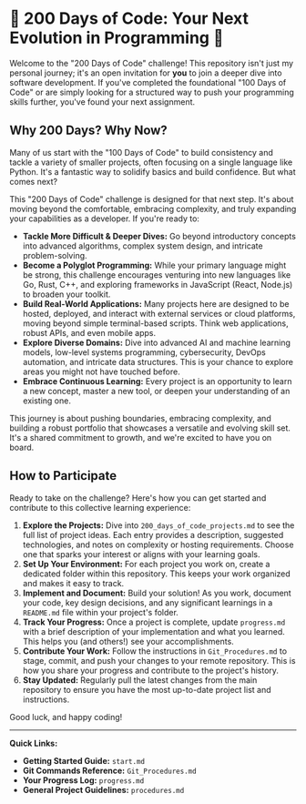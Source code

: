 # 🚀 200 Days of Code: Your Next Evolution in Programming 🚀

Welcome to the "200 Days of Code" challenge! This repository isn't just my personal journey; it's an open invitation for **you** to join a deeper dive into software development. If you've completed the foundational "100 Days of Code" or are simply looking for a structured way to push your programming skills further, you've found your next assignment.

## Why 200 Days? Why Now?

Many of us start with the "100 Days of Code" to build consistency and tackle a variety of smaller projects, often focusing on a single language like Python. It's a fantastic way to solidify basics and build confidence. But what comes next?

This "200 Days of Code" challenge is designed for that next step. It's about moving beyond the comfortable, embracing complexity, and truly expanding your capabilities as a developer. If you're ready to:

*   **Tackle More Difficult & Deeper Dives:** Go beyond introductory concepts into advanced algorithms, complex system design, and intricate problem-solving.
*   **Become a Polyglot Programming:** While your primary language might be strong, this challenge encourages venturing into new languages like Go, Rust, C++, and exploring frameworks in JavaScript (React, Node.js) to broaden your toolkit.
*   **Build Real-World Applications:** Many projects here are designed to be hosted, deployed, and interact with external services or cloud platforms, moving beyond simple terminal-based scripts. Think web applications, robust APIs, and even mobile apps.
*   **Explore Diverse Domains:** Dive into advanced AI and machine learning models, low-level systems programming, cybersecurity, DevOps automation, and intricate data structures. This is your chance to explore areas you might not have touched before.
*   **Embrace Continuous Learning:** Every project is an opportunity to learn a new concept, master a new tool, or deepen your understanding of an existing one.

This journey is about pushing boundaries, embracing complexity, and building a robust portfolio that showcases a versatile and evolving skill set. It's a shared commitment to growth, and we're excited to have you on board.

## How to Participate

Ready to take on the challenge? Here's how you can get started and contribute to this collective learning experience:

1.  **Explore the Projects:** Dive into `200_days_of_code_projects.md` to see the full list of project ideas. Each entry provides a description, suggested technologies, and notes on complexity or hosting requirements. Choose one that sparks your interest or aligns with your learning goals.
2.  **Set Up Your Environment:** For each project you work on, create a dedicated folder within this repository. This keeps your work organized and makes it easy to track.
3.  **Implement and Document:** Build your solution! As you work, document your code, key design decisions, and any significant learnings in a `README.md` file within your project's folder.
4.  **Track Your Progress:** Once a project is complete, update `progress.md` with a brief description of your implementation and what you learned. This helps you (and others!) see your accomplishments.
5.  **Contribute Your Work:** Follow the instructions in `Git_Procedures.md` to stage, commit, and push your changes to your remote repository. This is how you share your progress and contribute to the project's history.
6.  **Stay Updated:** Regularly pull the latest changes from the main repository to ensure you have the most up-to-date project list and instructions.

Good luck, and happy coding!

---

**Quick Links:**
*   **Getting Started Guide:** `start.md`
*   **Git Commands Reference:** `Git_Procedures.md`
*   **Your Progress Log:** `progress.md`
*   **General Project Guidelines:** `procedures.md`
